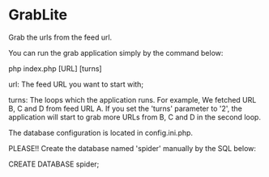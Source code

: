 GrabLite
========

Grab the urls from the feed url.

You can run the grab application simply by the command below:

php index.php [URL] [turns]

url: The feed URL you want to start with;

turns: The loops which the application runs. For example, We fetched URL B, C and D from feed URL A.
       If you set the 'turns' parameter to '2', the application will start to grab more URLs from B, C and D in the second loop.


The database configuration is located in config.ini.php.

PLEASE!! Create the database named 'spider' manually by the SQL below:

CREATE DATABASE spider;
